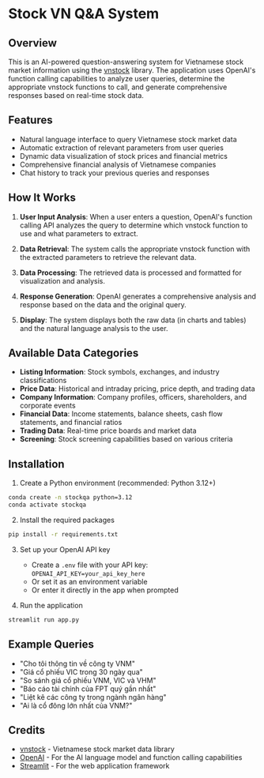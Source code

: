 # Stock VN Q&A System

## Overview

This is an AI-powered question-answering system for Vietnamese stock market information using the [vnstock](https://github.com/thinh-vu/vnstock) library. The application uses OpenAI's function calling capabilities to analyze user queries, determine the appropriate vnstock functions to call, and generate comprehensive responses based on real-time stock data.

## Features

- Natural language interface to query Vietnamese stock market data
- Automatic extraction of relevant parameters from user queries
- Dynamic data visualization of stock prices and financial metrics
- Comprehensive financial analysis of Vietnamese companies
- Chat history to track your previous queries and responses

## How It Works

1. **User Input Analysis**: When a user enters a question, OpenAI's function calling API analyzes the query to determine which vnstock function to use and what parameters to extract.

2. **Data Retrieval**: The system calls the appropriate vnstock function with the extracted parameters to retrieve the relevant data.

3. **Data Processing**: The retrieved data is processed and formatted for visualization and analysis.

4. **Response Generation**: OpenAI generates a comprehensive analysis and response based on the data and the original query.

5. **Display**: The system displays both the raw data (in charts and tables) and the natural language analysis to the user.

## Available Data Categories

- **Listing Information**: Stock symbols, exchanges, and industry classifications
- **Price Data**: Historical and intraday pricing, price depth, and trading data
- **Company Information**: Company profiles, officers, shareholders, and corporate events
- **Financial Data**: Income statements, balance sheets, cash flow statements, and financial ratios
- **Trading Data**: Real-time price boards and market data
- **Screening**: Stock screening capabilities based on various criteria

## Installation

1. Create a Python environment (recommended: Python 3.12+)
```bash
conda create -n stockqa python=3.12
conda activate stockqa
```

2. Install the required packages
```bash
pip install -r requirements.txt
```

3. Set up your OpenAI API key
   - Create a `.env` file with your API key: `OPENAI_API_KEY=your_api_key_here`
   - Or set it as an environment variable
   - Or enter it directly in the app when prompted

4. Run the application
```bash
streamlit run app.py
```

## Example Queries

- "Cho tôi thông tin về công ty VNM"
- "Giá cổ phiếu VIC trong 30 ngày qua"
- "So sánh giá cổ phiếu VNM, VIC và VHM"
- "Báo cáo tài chính của FPT quý gần nhất"
- "Liệt kê các công ty trong ngành ngân hàng"
- "Ai là cổ đông lớn nhất của VNM?"

## Credits

- [vnstock](https://github.com/thinh-vu/vnstock) - Vietnamese stock market data library
- [OpenAI](https://openai.com/) - For the AI language model and function calling capabilities
- [Streamlit](https://streamlit.io/) - For the web application framework 
